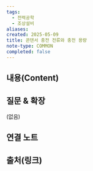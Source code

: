 ```yaml
---
tags:
  - 전력공학
  - 조상설비
aliases: 
created: 2025-05-09
title: 콘덴서 충전 전류와 충전 용량
note-type: COMMON
completed: false
---
```


## 내용(Content)


## 질문 & 확장

(없음)

## 연결 노트

## 출처(링크)

